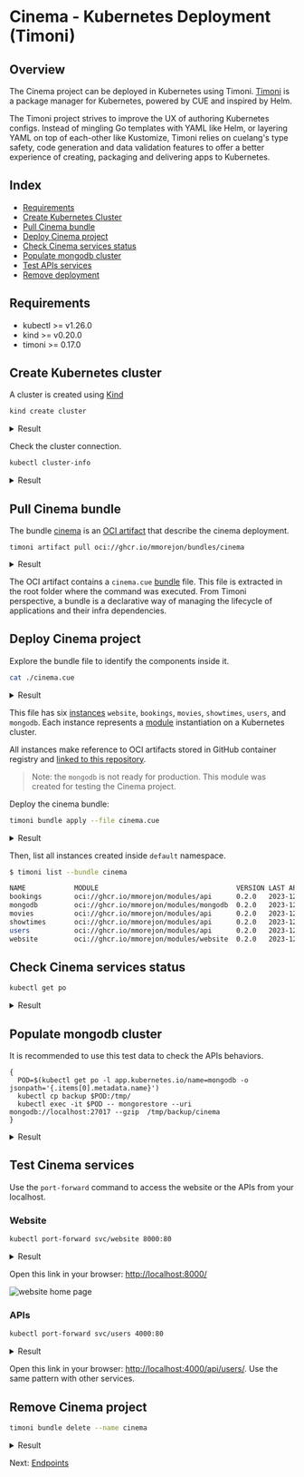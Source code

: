 # Cinema - Kubernetes Deployment (Timoni)

## Overview

The Cinema project can be deployed in Kubernetes using Timoni. [Timoni](https://timoni.sh/) is a package manager for Kubernetes, powered by CUE and inspired by Helm.

The Timoni project strives to improve the UX of authoring Kubernetes configs. Instead of mingling Go templates with YAML like Helm, or layering YAML on top of each-other like Kustomize, Timoni relies on cuelang's type safety, code generation and data validation features to offer a better experience of creating, packaging and delivering apps to Kubernetes.

## Index

* [Requirements](#requirements)
* [Create Kubernetes Cluster](#create-kubernetes-cluster)
* [Pull Cinema bundle](#pull-cinema-bundle)
* [Deploy Cinema project](#deploy-cinema-project)
* [Check Cinema services status](#check-cinema-services-status)
* [Populate mongodb cluster](#populate-mongodb-cluster)
* [Test APIs services](#test-cinema-services)
* [Remove deployment](#remove-cinema-project)

## Requirements

* kubectl >= v1.26.0
* kind >= v0.20.0
* timoni >= 0.17.0

## Create Kubernetes cluster

A cluster is created using [Kind](https://kind.sigs.k8s.io/)

```bash
kind create cluster
```

<details>
  <summary>Result</summary>

  ```bash
  Creating cluster "kind" ...
  ✓ Ensuring node image (kindest/node:v1.27.3) 🖼
  ✓ Preparing nodes 📦
  ✓ Writing configuration 📜
  ✓ Starting control-plane 🕹️
  ✓ Installing CNI 🔌
  ✓ Installing StorageClass 💾
  Set kubectl context to "kind-kind"
  You can now use your cluster with:

  kubectl cluster-info --context kind-kind

  Have a nice day! 👋
  ```
</details>

Check the cluster connection.

```bash
kubectl cluster-info
```

<details>
  <summary>Result</summary>

  ```bash
  Kubernetes control plane is running at https://127.0.0.1:65291
  CoreDNS is running at https://127.0.0.1:65291/api/v1/namespaces/kube-system/services/kube-dns:dns/proxy

  To further debug and diagnose cluster problems, use 'kubectl cluster-info dump'.
  ```
</details>

## Pull Cinema bundle

The bundle [cinema](https://github.com/mmorejon/microservices-docker-go-mongodb/pkgs/container/bundles%2Fcinema) is an [OCI artifact](https://timoni.sh/bundle-distribution/) that describe the cinema deployment.

```
timoni artifact pull oci://ghcr.io/mmorejon/bundles/cinema
```

<details>
  <summary>Result</summary>

  ```bash
  7:32PM INF extracted: .
  ```
</details>

The OCI artifact contains a `cinema.cue` [bundle](https://timoni.sh/bundles/) file. This file is extracted in the root folder where the command was executed. From Timoni perspective, a bundle is a declarative way of managing the lifecycle of applications and their infra dependencies.

## Deploy Cinema project

Explore the bundle file to identify the components inside it.

```bash
cat ./cinema.cue
```

<details>
  <summary>Result</summary>

  ```cue
  bundle: {
          apiVersion: "v1alpha1"
          name:       "cinema"
          instances: {
                  website: {
                          module: url:     "oci://ghcr.io/mmorejon/modules/website"
                          module: version: "0.2.0"
                          namespace: "default"
                          values: args: [
                                  "-usersAPI",
                                  "http://users/api/users/",
                                  "-moviesAPI",
                                  "http://movies/api/movies/",
                                  "-showtimesAPI",
                                  "http://showtimes/api/showtimes/",
                                  "-bookingsAPI",
                                  "http://bookings/api/bookings/",
                          ]
                  }
                  bookings: {
                          module: url:     "oci://ghcr.io/mmorejon/modules/api"
                          module: version: "0.2.0"
                          namespace: "default"
                          values: args: [
                                  "-mongoURI",
                                  "mongodb://mongodb:27017/",
                          ]
                          values: image: {
                                  repository: "ghcr.io/mmorejon/cinema-bookings"
                                  digest:     "sha256:9b51714509861b1dad066f56f1c1e5387f20828b113c6d557761fa5b11eef858"
                                  tag:        "v2.2.2"
                          }
                  }
                  movies: {
                          module: url:     "oci://ghcr.io/mmorejon/modules/api"
                          module: version: "0.2.0"
                          namespace: "default"
                          values: args: [
                                  "-mongoURI",
                                  "mongodb://mongodb:27017/",
                          ]
                          values: image: {
                                  repository: "ghcr.io/mmorejon/cinema-movies"
                                  digest:     "sha256:6f15801d3fa8fbfa58b6718851c28841e010935c205b5770c7deb949fc2e2e25"
                                  tag:        "v2.2.2"
                          }
                  }
                  showtimes: {
                          module: url:     "oci://ghcr.io/mmorejon/modules/api"
                          module: version: "0.2.0"
                          namespace: "default"
                          values: args: [
                                  "-mongoURI",
                                  "mongodb://mongodb:27017/",
                          ]
                          values: image: {
                                  repository: "ghcr.io/mmorejon/cinema-showtimes"
                                  digest:     "sha256:70d087aaf0e888310cfb585eb81e308721e38bb96819e2908358131be1fc2dc8"
                                  tag:        "v2.2.2"
                          }
                  }
                  users: {
                          module: url:     "oci://ghcr.io/mmorejon/modules/api"
                          module: version: "0.2.0"
                          namespace: "default"
                          values: args: [
                                  "-mongoURI",
                                  "mongodb://mongodb:27017/",
                          ]
                          values: image: {
                                  repository: "ghcr.io/mmorejon/cinema-users"
                                  digest:     "sha256:3a1e8fd1f3cb832981bcadb3fff056eb0a2300cf7cb6bf94460c6bccdd6743ed"
                                  tag:        "v2.2.2"
                          }
                  }
                  mongodb: {
                          module: url:     "oci://ghcr.io/mmorejon/modules/mongodb"
                          module: version: "0.2.0"
                          namespace: "default"
                  }
          }
  }
  ```
</details>

This file has six [instances](https://timoni.sh/#timoni-instances) `website`, `bookings`, `movies`, `showtimes`, `users`, and `mongodb`. Each instance represents a [module](https://timoni.sh/#timoni-modules) instantiation on a Kubernetes cluster.

All instances make reference to OCI artifacts stored in GitHub container registry and [linked to this repository](https://github.com/mmorejon?tab=packages&repo_name=microservices-docker-go-mongodb).

> Note: the `mongodb` is not ready for production. This module was created for testing the Cinema project.

Deploy the cinema bundle:

```bash
timoni bundle apply --file cinema.cue
```

<details>
  <summary>Result</summary>

  ```bash
  7:00PM INF b:cinema > applying 6 instance(s)
  7:00PM INF b:cinema > i:website > applying module timoni.sh/website version 0.2.0
  7:00PM INF b:cinema > i:website > installing website in namespace default
  7:00PM INF b:cinema > i:website > ServiceAccount/default/website created
  7:00PM INF b:cinema > i:website > Service/default/website created
  7:00PM INF b:cinema > i:website > Deployment/default/website created
  7:00PM INF b:cinema > i:website > app resources ready
  7:00PM INF b:cinema > i:users > applying module timoni.sh/api version 0.2.0
  7:00PM INF b:cinema > i:users > installing users in namespace default
  7:00PM INF b:cinema > i:users > ServiceAccount/default/users created
  7:00PM INF b:cinema > i:users > Service/default/users created
  7:00PM INF b:cinema > i:users > Deployment/default/users created
  7:00PM INF b:cinema > i:users > app resources ready
  7:00PM INF b:cinema > i:movies > applying module timoni.sh/api version 0.2.0
  7:00PM INF b:cinema > i:movies > installing movies in namespace default
  7:00PM INF b:cinema > i:movies > ServiceAccount/default/movies created
  7:00PM INF b:cinema > i:movies > Service/default/movies created
  7:00PM INF b:cinema > i:movies > Deployment/default/movies created
  7:00PM INF b:cinema > i:movies > app resources ready
  7:00PM INF b:cinema > i:showtimes > applying module timoni.sh/api version 0.2.0
  7:00PM INF b:cinema > i:showtimes > installing showtimes in namespace default
  7:00PM INF b:cinema > i:showtimes > ServiceAccount/default/showtimes created
  7:00PM INF b:cinema > i:showtimes > Service/default/showtimes created
  7:00PM INF b:cinema > i:showtimes > Deployment/default/showtimes created
  7:01PM INF b:cinema > i:showtimes > app resources ready
  7:01PM INF b:cinema > i:bookings > applying module timoni.sh/api version 0.2.0
  7:01PM INF b:cinema > i:bookings > installing bookings in namespace default
  7:01PM INF b:cinema > i:bookings > ServiceAccount/default/bookings created
  7:01PM INF b:cinema > i:bookings > Service/default/bookings created
  7:01PM INF b:cinema > i:bookings > Deployment/default/bookings created
  7:01PM INF b:cinema > i:bookings > app resources ready
  7:01PM INF b:cinema > i:mongodb > applying module timoni.sh/mongodb version 0.2.0
  7:01PM INF b:cinema > i:mongodb > installing mongodb in namespace default
  7:01PM INF b:cinema > i:mongodb > ServiceAccount/default/mongodb created
  7:01PM INF b:cinema > i:mongodb > Service/default/mongodb created
  7:01PM INF b:cinema > i:mongodb > Deployment/default/mongodb created
  7:01PM INF b:cinema > i:mongodb > app resources ready
  7:01PM INF b:cinema > applied successfully in 48s
  ```
</details>

Then, list all instances created inside `default` namespace.

```bash
$ timoni list --bundle cinema

NAME            MODULE                                  VERSION LAST APPLIED            BUNDLE
bookings        oci://ghcr.io/mmorejon/modules/api      0.2.0   2023-12-03T18:01:07Z    cinema
mongodb         oci://ghcr.io/mmorejon/modules/mongodb  0.2.0   2023-12-03T18:01:12Z    cinema
movies          oci://ghcr.io/mmorejon/modules/api      0.2.0   2023-12-03T18:00:56Z    cinema
showtimes       oci://ghcr.io/mmorejon/modules/api      0.2.0   2023-12-03T18:01:01Z    cinema
users           oci://ghcr.io/mmorejon/modules/api      0.2.0   2023-12-03T18:00:50Z    cinema
website         oci://ghcr.io/mmorejon/modules/website  0.2.0   2023-12-03T18:00:45Z    cinema
```

## Check Cinema services status

```bash
kubectl get po
```

<details>
  <summary>Result</summary>

  ```bash
  NAME                        READY   STATUS    RESTARTS   AGE
  bookings-94dcdf8cf-rfczb    1/1     Running   0          102s
  mongodb-77cc88b944-wqsks    1/1     Running   0          97s
  movies-f9559598f-wztff      1/1     Running   0          113s
  showtimes-95c475fcc-7dz9j   1/1     Running   0          108s
  users-9f675d99f-944gz       1/1     Running   0          119s
  website-55448c4fd9-vp8mf    1/1     Running   0          2m4s
  ```
</details>

## Populate mongodb cluster

It is recommended to use this test data to check the APIs behaviors.

```
{
  POD=$(kubectl get po -l app.kubernetes.io/name=mongodb -o jsonpath='{.items[0].metadata.name}')
  kubectl cp backup $POD:/tmp/
  kubectl exec -it $POD -- mongorestore --uri mongodb://localhost:27017 --gzip  /tmp/backup/cinema
}
```

<details>
  <summary>Result</summary>

  ```bash
  2023-08-22T21:26:35.834+0000    preparing collections to restore from
  2023-08-22T21:26:35.835+0000    reading metadata for showtimes.showtimes from /tmp/backup/cinema/showtimes/showtimes.metadata.json.gz
  2023-08-22T21:26:35.837+0000    reading metadata for movies.movies from /tmp/backup/cinema/movies/movies.metadata.json.gz
  2023-08-22T21:26:35.837+0000    reading metadata for bookings.bookings from /tmp/backup/cinema/bookings/bookings.metadata.json.gz
  2023-08-22T21:26:35.838+0000    reading metadata for users.users from /tmp/backup/cinema/users/users.metadata.json.gz
  2023-08-22T21:26:35.848+0000    restoring showtimes.showtimes from /tmp/backup/cinema/showtimes/showtimes.bson.gz
  2023-08-22T21:26:35.850+0000    no indexes to restore
  2023-08-22T21:26:35.850+0000    finished restoring showtimes.showtimes (3 documents, 0 failures)
  2023-08-22T21:26:35.851+0000    restoring bookings.bookings from /tmp/backup/cinema/bookings/bookings.bson.gz
  2023-08-22T21:26:35.852+0000    no indexes to restore
  2023-08-22T21:26:35.852+0000    finished restoring bookings.bookings (2 documents, 0 failures)
  2023-08-22T21:26:35.853+0000    restoring movies.movies from /tmp/backup/cinema/movies/movies.bson.gz
  2023-08-22T21:26:35.862+0000    restoring users.users from /tmp/backup/cinema/users/users.bson.gz
  2023-08-22T21:26:35.872+0000    no indexes to restore
  2023-08-22T21:26:35.872+0000    finished restoring movies.movies (6 documents, 0 failures)
  2023-08-22T21:26:35.872+0000    no indexes to restore
  2023-08-22T21:26:35.872+0000    finished restoring users.users (5 documents, 0 failures)
  2023-08-22T21:26:35.872+0000    16 document(s) restored successfully. 0 document(s) failed to restore.
  ```
</details>

## Test Cinema services

Use the `port-forward` command to access the website or the APIs from your localhost.

### Website

```bash
kubectl port-forward svc/website 8000:80
```

<details>
  <summary>Result</summary>

  ```bash
  Forwarding from 127.0.0.1:8000 -> 8000
  Forwarding from [::1]:8000 -> 8000
  ```
</details>

Open this link in your browser: <http://localhost:8000/>

![website home page](images/website-home.jpg)

### APIs

```bash
kubectl port-forward svc/users 4000:80
```

<details>
  <summary>Result</summary>

  ```bash
  Forwarding from 127.0.0.1:4000 -> 4000
  Forwarding from [::1]:4000 -> 4000
  ```
</details>

Open this link in your browser: <http://localhost:4000/api/users/>. Use the same pattern with other services.

## Remove Cinema project

```bash
timoni bundle delete --name cinema
```

<details>
  <summary>Result</summary>

  ```bash
  11:34PM INF b:cinema > deleting instance bookings from bundle cinema
  11:34PM INF b:cinema > deleting 3 resource(s)...
  11:34PM INF b:cinema > Deployment/default/bookings deleted
  11:34PM INF b:cinema > Service/default/bookings deleted
  11:34PM INF b:cinema > ServiceAccount/default/bookings deleted
  11:34PM INF b:cinema > all resources have been deleted
  11:34PM INF b:cinema > deleting instance mongodb from bundle cinema
  11:34PM INF b:cinema > deleting 3 resource(s)...
  11:34PM INF b:cinema > Deployment/default/mongodb deleted
  11:34PM INF b:cinema > Service/default/mongodb deleted
  11:34PM INF b:cinema > ServiceAccount/default/mongodb deleted
  11:34PM INF b:cinema > all resources have been deleted
  11:34PM INF b:cinema > deleting instance movies from bundle cinema
  11:34PM INF b:cinema > deleting 3 resource(s)...
  11:34PM INF b:cinema > Deployment/default/movies deleted
  11:34PM INF b:cinema > Service/default/movies deleted
  11:34PM INF b:cinema > ServiceAccount/default/movies deleted
  11:34PM INF b:cinema > all resources have been deleted
  11:34PM INF b:cinema > deleting instance showtimes from bundle cinema
  11:34PM INF b:cinema > deleting 3 resource(s)...
  11:34PM INF b:cinema > Deployment/default/showtimes deleted
  11:34PM INF b:cinema > Service/default/showtimes deleted
  11:34PM INF b:cinema > ServiceAccount/default/showtimes deleted
  11:34PM INF b:cinema > all resources have been deleted
  11:34PM INF b:cinema > deleting instance users from bundle cinema
  11:34PM INF b:cinema > deleting 3 resource(s)...
  11:34PM INF b:cinema > Deployment/default/users deleted
  11:34PM INF b:cinema > Service/default/users deleted
  11:34PM INF b:cinema > ServiceAccount/default/users deleted
  11:34PM INF b:cinema > all resources have been deleted
  11:34PM INF b:cinema > deleting instance website from bundle cinema
  11:34PM INF b:cinema > deleting 3 resource(s)...
  11:34PM INF b:cinema > Deployment/default/website deleted
  11:34PM INF b:cinema > Service/default/website deleted
  11:34PM INF b:cinema > ServiceAccount/default/website deleted
  11:34PM INF b:cinema > all resources have been deleted
  ```
</details>

Next: [Endpoints](endpoints.md)
